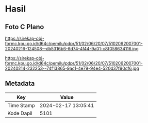 # Hasil

## Foto C Plano

https://sirekap-obj-formc.kpu.go.id/d64c/pemilu/pdpr/51/02/06/20/07/5102062007001-20240216-124508--db5316b6-6d74-4f44-9a01-c8f058634116.jpg

https://sirekap-obj-formc.kpu.go.id/d64c/pemilu/pdpr/51/02/06/20/07/5102062007001-20240214-232253--74f13865-9ac1-4e79-94e4-520d37f90cf6.jpg


## Metadata

| Key        | Value               |
| ---------- | ------------------- |
| Time Stamp | 2024-02-17 13:05:41 |
| Kode Dapil | 5101                |




